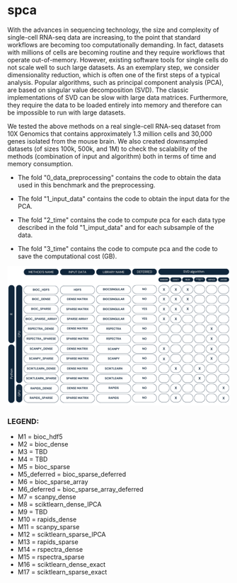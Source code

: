 # spca

With the advances in sequencing technology, the size and complexity of single-cell RNA-seq data are increasing, to the point that standard workflows are becoming too computationally demanding. In fact, datasets with millions of cells are becoming routine and they require workflows that operate out-of-memory.
However, existing software tools for single cells do not scale well to such large datasets. As an exemplary step, we consider dimensionality reduction, which is often one of the first steps of a typical analysis. Popular algorithms, such as principal component analysis (PCA), are based on singular value decomposition (SVD).
The classic implementations of SVD can be slow with large data matrices. Furthermore, they require the data to be loaded entirely into memory and therefore can be impossible to run with large datasets.

We tested the above methods on a real single-cell RNA-seq dataset from 10X Genomics that contains approximately 1.3 million cells and 30,000 genes isolated from the mouse brain.
We also created downsampled datasets (of sizes 100k, 500k, and 1M) to check the scalability of the methods (combination of input and algorithm) both in terms of time and memory consumption.

* The fold "0_data_preprocessing" contains the code to obtain the data used in this benchmark and the preprocessing.

* The fold "1_input_data" contains the code to obtain the input data for the PCA.

* The fold "2_time" contains the code to compute pca for each data type described in the fold "1_imput_data" and for each subsample of the data.

* The fold "3_time" contains the code to compute pca and the code to save the computational cost (GB).

  
![](https://github.com/billila/spca/blob/main/0_data_preprocessing/SCHEMA%20POSTER%20(1024%20%C3%97%20540%20px)%20(1024%20%C3%97%20640%20px)(4).png)

### LEGEND:
* M1 = bioc_hdf5
* M2 = bioc_dense
* M3 = TBD
* M4 = TBD
* M5 = bioc_sparse
* M5_deferred = bioc_sparse_deferred 
* M6 = bioc_sparse_array
* M6_deferred = bioc_sparse_array_deferred
* M7 = scanpy_dense
* M8 = sciktlearn_dense_IPCA
* M9 = TBD
* M10 = rapids_dense
* M11 = scanpy_sparse
* M12 = sciktlearn_sparse_IPCA
* M13 = rapids_sparse
* M14 = rspectra_dense
* M15 = rspectra_sparse
* M16 = sciktlearn_dense_exact
* M17 = sciktlearn_sparse_exact
